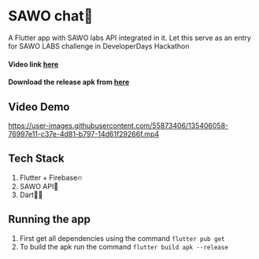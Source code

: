 # SAWO chat📱
A Flutter app with SAWO labs API integrated in it.
Let this serve as an entry for SAWO LABS challenge in DeveloperDays Hackathon

#### Video link [here](https://www.linkedin.com/posts/bhardwajeshaan_flutter-sawo-sawolabs-activity-6844188491341946880-Z8Nz)
#### Download the release apk from [here](https://github.com/Eshaan-B/sawoChat/releases/tag/v1.0)

## Video Demo

https://user-images.githubusercontent.com/55873406/135406058-76997e11-c37e-4d81-b797-14d61f29266f.mp4



## Tech Stack
1. Flutter + Firebase🔥
2. SAWO API🔐
3. Dart👨‍💻
## Running the app
1. First get all dependencies using the command `flutter pub get`
2. To build the apk run the command `flutter build apk --release`
